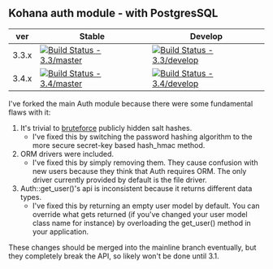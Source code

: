 Kohana auth module - with PostgresSQL
---
| ver   | Stable                                                                                                                       | Develop                                                                                                                        |
|-------|------------------------------------------------------------------------------------------------------------------------------|--------------------------------------------------------------------------------------------------------------------------------|
| 3.3.x | [![Build Status - 3.3/master](https://travis-ci.org/kohana/auth.svg?branch=3.3%2Fmaster)](https://travis-ci.org/kohana/auth) | [![Build Status - 3.3/develop](https://travis-ci.org/kohana/auth.svg?branch=3.3%2Fdevelop)](https://travis-ci.org/kohana/auth) |
| 3.4.x | [![Build Status - 3.4/master](https://travis-ci.org/kohana/auth.svg?branch=3.4%2Fmaster)](https://travis-ci.org/kohana/auth) | [![Build Status - 3.4/develop](https://travis-ci.org/kohana/auth.svg?branch=3.4%2Fdevelop)](https://travis-ci.org/kohana/auth) |

I've forked the main Auth module because there were some fundamental flaws with it:

 1. It's trivial to [bruteforce](http://dev.kohanaframework.org/issues/3163) publicly hidden salt hashes.
    - I've fixed this by switching the password hashing algorithm to the more secure secret-key based hash_hmac method.
 2. ORM drivers were included.
    - I've fixed this by simply removing them. They cause confusion with new users because they think that Auth requires ORM. The only driver currently provided by default is the file driver.
 3. Auth::get_user()'s api is inconsistent because it returns different data types.
    - I've fixed this by returning an empty user model by default. You can override what gets returned (if you've changed your user model class name for instance) by overloading the get_user() method in your application.

These changes should be merged into the mainline branch eventually, but they completely break the API, so likely won't be done until 3.1.
